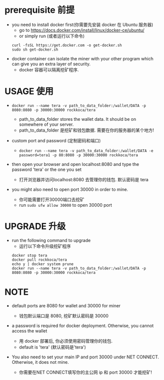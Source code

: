 # prerequisite 前提

* you need to install docker first(你需要先安装 docker 在 Ubuntu 服务器)
    * go to https://docs.docker.com/install/linux/docker-ce/ubuntu/
    * or simply run (或者运行以下命令)
    ```
    curl -fsSL https://get.docker.com -o get-docker.sh
    sudo sh get-docker.sh
    ```
* docker container can isolate the miner with your other program which can give you an extra layer of security.
    * docker 容器可以隔离挖矿程序.

# USAGE 使用

* `docker run --name tera -v path_to_data_folder:/wallet/DATA -p 8080:8080 -p 30000:30000 rockkoca/tera`
    * path_to_data_folder stores the wallet data. It should be on somewhere of your server.
    * path_to_data_folder 是挖矿和钱包数据. 需要在你的服务器的某个地方!

* custom port and password (定制密码和端口)
    * `docker run --name tera -v path_to_data_folder:/wallet/DATA -e password=tera1 -p 80:8080 -p 30000:30000 rockkoca/tera`

* then open your browser and open localhost:8080 and type the password 'tera' or the one you set
    * 打开浏览器并访问localhost:8080 去管理你的钱包. 默认密码是 tera

* you might also need to open port 30000 in order to mine.
    * 你可能需要打开30000端口去挖矿
    * run `sudo ufw allow 30000` to open 30000 port

# UPGRADE 升级

* run the following command to upgrade
    * 运行以下命令升级挖矿程序
     ```
     docker stop tera
     docker pull rockkoca/tera
     echo y | docker system prune
     docker run --name tera -v path_to_data_folder:/wallet/DATA -p 8080:8080 -p 30000:30000 rockkoca/tera
     ```
 

# NOTE
* default ports are 8080 for wallet and 30000 for miner
    * 钱包默认端口是 8080, 挖矿默认密码是 30000
* a password is required for docker deployment. Otherwise, you cannot access the wallet
    * 用 docker 部署后, 你必须使用密码管理你的钱包.
    * default is 'tera' (默认密码是'tera')

* You also need to set your main IP and port 30000 under NET CONNECT. Otherwise, it does not mine. 
    * 你需要在NET CONNECT填写你的主公网 ip 和 port 30000 才能挖矿!